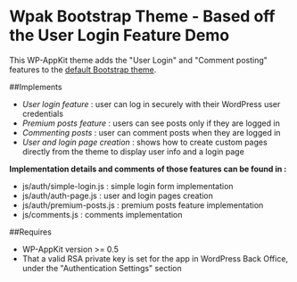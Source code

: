 <!--
Theme Name: A Super Off Canvas Bootstrap Theme
Description: Off Canvas Bootstrap WP-AppKit theme featuring User Login
Version: 0.3
Theme URI: 
Author: UncatCrea			
Author URI: http://uncategorized-creations.com	
WP-AppKit Version Required: >= 0.5	
-->

# Wpak Bootstrap Theme - Based off the User Login Feature Demo

This WP-AppKit theme adds the "User Login" and "Comment posting" features to the <a href="https://github.com/uncatcrea/wpak-theme-bootstrap">default Bootstrap theme</a>.

##Implements

* *User login feature* : user can log in securely with their WordPress user credentials
* *Premium posts feature* : users can see posts only if they are logged in
* *Commenting posts* : user can comment posts when they are logged in
* *User and login page creation* : shows how to create custom pages directly from the theme to display user info and a login page

**Implementation details and comments of those features can be found in :**

* js/auth/simple-login.js : simple login form implementation
* js/auth/auth-page.js : user and login pages creation
* js/auth/premium-posts.js : premium posts feature implementation
* js/comments.js : comments implementation

##Requires

* WP-AppKit version >= 0.5
* That a valid RSA private key is set for the app in WordPress Back Office, under the "Authentication Settings" section

